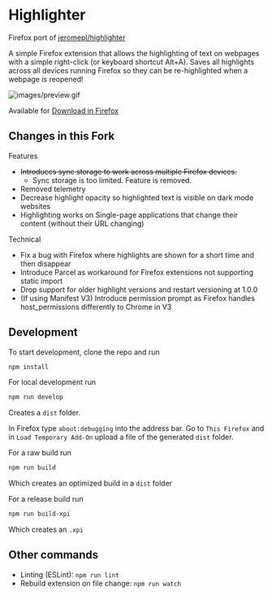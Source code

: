 # Highlighter

Firefox port of [jeromepl/highlighter](https://github.com/jeromepl/highlighter)

A simple Firefox extension that allows the highlighting of text on webpages with a simple right-click (or keyboard shortcut Alt+A). 
Saves all highlights across all devices running Firefox so they can be re-highlighted when a webpage is reopened!

![images/preview.gif](images/preview.gif)

Available for [Download in Firefox](https://addons.mozilla.org/en-US/firefox/addon/highlighter-by-resamvi)

## Changes in this Fork
Features
- ~~Introduces sync storage to work across multiple Firefox devices.~~
    - Sync storage is too limited. Feature is removed.
- Removed telemetry
- Decrease highlight opacity so highlighted text is visible on dark mode websites
- Highlighting works on Single-page applications that change their content (without their URL changing)

Technical
- Fix a bug with Firefox where highlights are shown for a short time and then disappear
- Introduce Parcel as workaround for Firefox extensions not supporting static import
- Drop support for older highlight versions and restart versioning at 1.0.0
- (If using Manifest V3) Introduce permission prompt as Firefox handles host_permissions differently to Chrome in V3

## Development

To start development, clone the repo and run

```sh
npm install
```

For local development run
```sh
npm run develop
```
Creates a `dist` folder. 

In Firefox type `about:debugging` into the address bar. Go to `This Firefox` and in `Load Temporary Add-On` upload a file of the generated `dist` folder.

For a raw build run
```sh
npm run build
```
Which creates an optimized build in a `dist` folder


For a release build run
```sh
npm run build-xpi
```
Which creates an `.xpi` 

## Other commands

- Linting (ESLint): `npm run lint`
- Rebuild extension on file change: `npm run watch`
